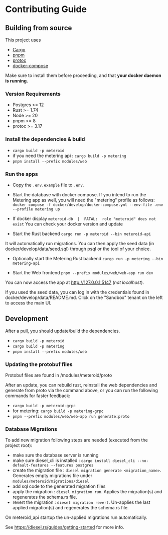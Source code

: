 # Contributing Guide

## Building from source

This project uses

- [Cargo](https://doc.rust-lang.org/cargo/getting-started/installation.html)
- [pnpm](https://pnpm.io/installation)
- [protoc](https://grpc.io/docs/protoc-installation/)
- [docker-compose](https://docs.docker.com/compose/install/)

Make sure to install them before proceeding, and that **your docker daemon is running**.

### Version Requirements

- Postgres >= 12
- Rust >= 1.74
- Node >= 20
- pnpm >= 8
- protoc >= 3.17

### Install the dependencies & build

- `cargo build -p meteroid`
- if you need the metering api : `cargo build -p metering`
- `pnpm install --prefix modules/web`

### Run the apps

- Copy the `.env.example` file to `.env`.

- Start the database with docker compose. If you intend to run the Metering app as well, you will need the "metering"
  profile as follows:
  `docker compose -f docker/develop/docker-compose.yml --env-file .env --profile metering up`
- If docker display
  `meteroid-db  |  FATAL:  role "meteroid" does not exist`
  You can check your docker version and update

- Start the Rust backend
  `cargo run -p meteroid --bin meteroid-api`

It will automatically run migrations. You can then apply the seed data (in docker/develop/data/seed.sql) through psql or
the tool of your choice.

- Optionally start the Metering Rust backend
  `cargo run -p metering --bin metering-api`

- Start the Web frontend
  `pnpm --prefix modules/web/web-app run dev`

You can now access the app at http://127.0.0.1:5147 (_not localhost_).

If you used the seed data, you can log in with the credentials found in docker/develop/data/README.md.
Click on the "Sandbox" tenant on the left to access the main UI.

## Development

After a pull, you should update/build the dependencies.

- `cargo build -p meteroid`
- `cargo build -p metering`
- `pnpm install --prefix modules/web`

### Updating the protobuf files

Protobuf files are found in /modules/meteroid/proto

After an update, you can rebuild rust, reinstall the web dependencies and generate from proto via the command above, or
you can run the following commands for faster feedback:

- `cargo build -p meteroid-grpc`
- for metering: `cargo build -p metering-grpc`
- `pnpm --prefix modules/web/web-app run generate:proto`

### Database Migrations

To add new migration following steps are needed (executed from the project root):

- make sure the database server is running
- make sure diesel_cli is installed : `cargo install diesel_cli --no-default-features --features postgres`
- create the migration file : `diesel migration generate <migration_name>`. Generates empty migrations file under
  `modules/meteroid/migrations/diesel`
- add sql code to the generated migration files
- apply the migration : `diesel migration run`. Applies the migration(s) and regenerates the schema.rs file.
- revert the migration : `diesel migration revert`. Un-applies the last applied migration(s) and regenerates the
  schema.rs file.

On meteroid_api startup the un-applied migrations run automatically.

See https://diesel.rs/guides/getting-started for more info.
